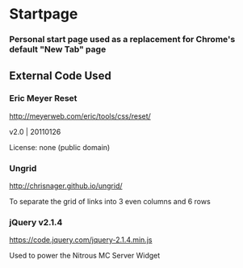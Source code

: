 # Startpage

### Personal start page used as a replacement for Chrome's default "New Tab" page

## External Code Used

### Eric Meyer Reset

http://meyerweb.com/eric/tools/css/reset/ 

v2.0 | 20110126

License: none (public domain)

### Ungrid

http://chrisnager.github.io/ungrid/

To separate the grid of links into 3 even columns and 6 rows

### jQuery v2.1.4

https://code.jquery.com/jquery-2.1.4.min.js

Used to power the Nitrous MC Server Widget
